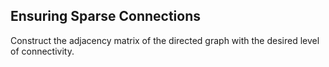 
## Ensuring Sparse Connections
Construct the adjacency matrix of the directed graph with the desired level of connectivity.
